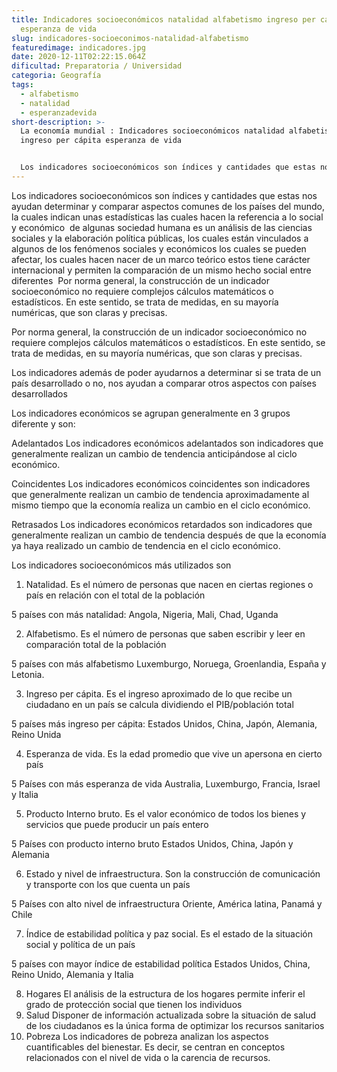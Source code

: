 ```yaml
---
title: Indicadores socioeconómicos natalidad alfabetismo ingreso per cápita
  esperanza de vida
slug: indicadores-socioeconimos-natalidad-alfabetismo
featuredimage: indicadores.jpg
date: 2020-12-11T02:22:15.064Z
dificultad: Preparatoria / Universidad
categoria: Geografía
tags:
  - alfabetismo
  - natalidad
  - esperanzadevida
short-description: >-
  La economía mundial : Indicadores socioeconómicos natalidad alfabetismo
  ingreso per cápita esperanza de vida


  Los indicadores socioeconómicos son índices y cantidades que estas nos ayudan determinar y comparar aspectos comunes de los países del mundo
---
```

Los indicadores socioeconómicos son índices y cantidades que estas nos ayudan determinar y comparar aspectos comunes de los países del mundo, la cuales indican unas estadísticas las cuales hacen la referencia a lo social y económico  de algunas sociedad humana es un análisis de las ciencias sociales y la elaboración política públicas, los cuales están vinculados a algunos de los fenómenos sociales y económicos los cuales se pueden afectar, los cuales hacen nacer de un marco teórico estos tiene carácter internacional y permiten la comparación de un mismo hecho social entre diferentes  Por norma general, la construcción de un indicador socioeconómico no requiere complejos cálculos matemáticos o estadísticos. En este sentido, se trata de medidas, en su mayoría numéricas, que son claras y precisas.

Por norma general, la construcción de un indicador socioeconómico no requiere complejos cálculos matemáticos o estadísticos. En este sentido, se trata de medidas, en su mayoría numéricas, que son claras y precisas.

Los indicadores además de poder ayudarnos a determinar si se trata de un país desarrollado o no, nos ayudan a comparar otros aspectos con países desarrollados

Los indicadores económicos se agrupan generalmente en 3 grupos diferente y son:

Adelantados Los indicadores económicos adelantados son indicadores que generalmente realizan un cambio de tendencia anticipándose al ciclo económico.

Coincidentes Los indicadores económicos coincidentes son indicadores que generalmente realizan un cambio de tendencia aproximadamente al mismo tiempo que la economía realiza un cambio en el ciclo económico.

Retrasados Los indicadores económicos retardados son indicadores que generalmente realizan un cambio de tendencia después de que la economía ya haya realizado un cambio de tendencia en el ciclo económico.

Los indicadores socioeconómicos más utilizados son 

1. Natalidad. Es el número de personas que nacen en ciertas regiones o país en relación con el total de la población  

5 países con más natalidad: Angola, Nigeria, Mali, Chad, Uganda 

2. Alfabetismo. Es el número de personas que saben escribir y leer en comparación total de la población

5 países con más alfabetismo Luxemburgo, Noruega, Groenlandia, España y Letonia.

3. Ingreso per cápita. Es el ingreso aproximado de lo que recibe un ciudadano en un país se calcula dividiendo el PIB/población total

5 países más ingreso per cápita: Estados Unidos, China, Japón, Alemania, Reino Unida  

4. Esperanza de vida. Es la edad promedio que vive un apersona en cierto país

5 Países con más esperanza de vida Australia, Luxemburgo, Francia, Israel y Italia  

5. Producto Interno bruto. Es el valor económico de todos los bienes y servicios que puede producir un país entero   

5 Países con producto interno bruto Estados Unidos, China, Japón y Alemania 

6. Estado y nivel de infraestructura. Son la construcción de comunicación y transporte con los que cuenta un país 

5 Países con alto nivel de infraestructura Oriente, América latina, Panamá y Chile 

7. Índice de estabilidad política y paz social. Es el estado de la situación social y política de un país 

5 países con mayor índice de estabilidad política Estados Unidos, China, Reino Unido, Alemania y Italia 

8. Hogares El análisis de la estructura de los hogares permite inferir el grado de protección social que tienen los individuos
9. Salud Disponer de información actualizada sobre la situación de salud de los ciudadanos es la única forma de optimizar los recursos sanitarios
10. Pobreza Los indicadores de pobreza analizan los aspectos cuantificables del bienestar. Es decir, se centran en conceptos relacionados con el nivel de vida o la carencia de recursos.